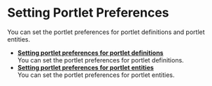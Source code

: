 # Setting Portlet Preferences

You can set the portlet preferences for portlet definitions and portlet entities.

-   **[Setting portlet preferences for portlet definitions](ctrlrapit_st_ptlt_prf_dfn.md)**  
You can set the portlet preferences for portlet definitions.
-   **[Setting portlet preferences for portlet entities](ctrlrapit_st_ptlt_prf_ent.md)**  
You can set the portlet preferences for portlet entities.



